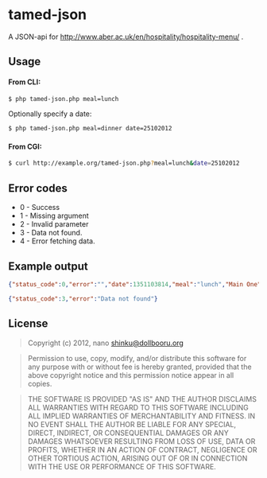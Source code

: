tamed-json
==========

A JSON-api for http://www.aber.ac.uk/en/hospitality/hospitality-menu/ .

Usage
-----
#### From CLI:
```bash
$ php tamed-json.php meal=lunch
```
Optionally specify a date:
```bash
$ php tamed-json.php meal=dinner date=25102012
```
#### From CGI:
```bash
$ curl http://example.org/tamed-json.php?meal=lunch&date=25102012
```

Error codes
-----------
* 0 - Success
* 1 - Missing argument
* 2 - Invalid parameter
* 3 - Data not found.
* 4 - Error fetching data.

Example output
--------------
```json
{"status_code":0,"error":"","date":1351103814,"meal":"lunch","Main One":"Roast leg of lamb with mint sauce","Main Two":"Chicken breast with paprika with chickpeas","Soup Of The Day":"Broccoli and stilton\u00a0","Vegetarian One":"Welsh rarebit jacket potato","Vegetarian Two":"Thai red vegetable curry with rice","Theatre":"Ginger chicken with noodles","Potatoes":"Roast, chips, parsley potatoe","Vegetables":"Red cabbage, bean medley parsnips cauliflower"}%
```
```json
{"status_code":3,"error":"Data not found"}
```

License
-------
> Copyright (c) 2012, nano <shinku@dollbooru.org>

> Permission to use, copy, modify, and/or distribute this software for any purpose with or without fee is hereby granted, provided that the above copyright notice and this permission notice appear in all copies.

> THE SOFTWARE IS PROVIDED "AS IS" AND THE AUTHOR DISCLAIMS ALL WARRANTIES WITH REGARD TO THIS SOFTWARE INCLUDING ALL IMPLIED WARRANTIES OF MERCHANTABILITY AND FITNESS. IN NO EVENT SHALL THE AUTHOR BE LIABLE FOR ANY SPECIAL, DIRECT, INDIRECT, OR CONSEQUENTIAL DAMAGES OR ANY DAMAGES WHATSOEVER RESULTING FROM LOSS OF USE, DATA OR PROFITS, WHETHER IN AN ACTION OF CONTRACT, NEGLIGENCE OR OTHER TORTIOUS ACTION, ARISING OUT OF OR IN CONNECTION WITH THE USE OR PERFORMANCE OF THIS
SOFTWARE.

